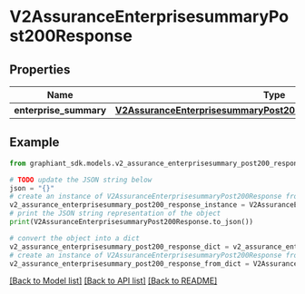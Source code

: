 # V2AssuranceEnterprisesummaryPost200Response


## Properties

Name | Type | Description | Notes
------------ | ------------- | ------------- | -------------
**enterprise_summary** | [**V2AssuranceEnterprisesummaryPost200ResponseEnterpriseSummary**](V2AssuranceEnterprisesummaryPost200ResponseEnterpriseSummary.md) |  | [optional] 

## Example

```python
from graphiant_sdk.models.v2_assurance_enterprisesummary_post200_response import V2AssuranceEnterprisesummaryPost200Response

# TODO update the JSON string below
json = "{}"
# create an instance of V2AssuranceEnterprisesummaryPost200Response from a JSON string
v2_assurance_enterprisesummary_post200_response_instance = V2AssuranceEnterprisesummaryPost200Response.from_json(json)
# print the JSON string representation of the object
print(V2AssuranceEnterprisesummaryPost200Response.to_json())

# convert the object into a dict
v2_assurance_enterprisesummary_post200_response_dict = v2_assurance_enterprisesummary_post200_response_instance.to_dict()
# create an instance of V2AssuranceEnterprisesummaryPost200Response from a dict
v2_assurance_enterprisesummary_post200_response_from_dict = V2AssuranceEnterprisesummaryPost200Response.from_dict(v2_assurance_enterprisesummary_post200_response_dict)
```
[[Back to Model list]](../README.md#documentation-for-models) [[Back to API list]](../README.md#documentation-for-api-endpoints) [[Back to README]](../README.md)


